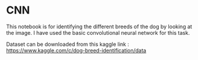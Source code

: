 # CNN

This notebook is for identifying the different breeds of the dog by looking at the image. I have used the basic convolutional neural network for this task.

Dataset can be downloaded from this kaggle link : https://www.kaggle.com/c/dog-breed-identification/data 
